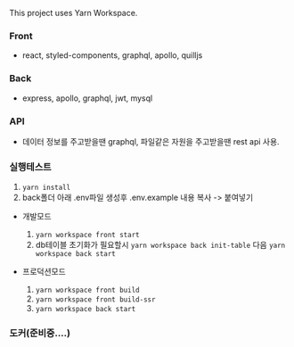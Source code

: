 This project uses Yarn Workspace.

### Front

-   react, styled-components, graphql, apollo, quilljs

### Back

-   express, apollo, graphql, jwt, mysql


### API
-   데이터 정보를 주고받을땐 graphql, 파일같은 자원을 주고받을땐 rest api 사용.

### 실행테스트

1. `yarn install`
2. back폴더 아래 .env파일 생성후 .env.example 내용 복사  -> 붙여넣기

- 개발모드
     1. `yarn workspace front start`
     2. db테이블 초기화가 필요할시 `yarn workspace back init-table` 다음 `yarn workspace back start`

- 프로덕션모드
     1. `yarn workspace front build`
     2. `yarn workspace front build-ssr`
     3. `yarn workspace back start`

### 도커(준비중....)
